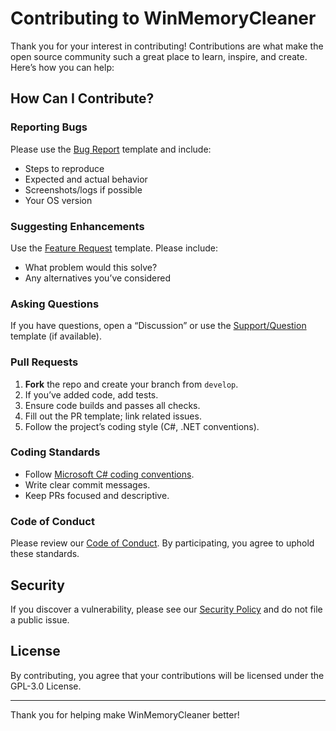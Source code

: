 # Contributing to WinMemoryCleaner

Thank you for your interest in contributing! Contributions are what make the open source community such a great place to learn, inspire, and create. Here’s how you can help:

## How Can I Contribute?

### Reporting Bugs

Please use the [Bug Report](../../issues/new?template=bug_report.yml) template and include:
- Steps to reproduce
- Expected and actual behavior
- Screenshots/logs if possible
- Your OS version

### Suggesting Enhancements

Use the [Feature Request](../../issues/new?template=feature_request.yml) template. Please include:
- What problem would this solve?
- Any alternatives you’ve considered

### Asking Questions

If you have questions, open a “Discussion” or use the [Support/Question](../../issues/new?template=support.yml) template (if available).

### Pull Requests

1. **Fork** the repo and create your branch from `develop`.
2. If you’ve added code, add tests.
3. Ensure code builds and passes all checks.
4. Fill out the PR template; link related issues.
5. Follow the project’s coding style (C#, .NET conventions).

### Coding Standards

- Follow [Microsoft C# coding conventions](https://learn.microsoft.com/en-us/dotnet/csharp/fundamentals/coding-style/coding-conventions).
- Write clear commit messages.
- Keep PRs focused and descriptive.

### Code of Conduct

Please review our [Code of Conduct](CODE_OF_CONDUCT.md). By participating, you agree to uphold these standards.

## Security

If you discover a vulnerability, please see our [Security Policy](SECURITY.md) and do not file a public issue.

## License

By contributing, you agree that your contributions will be licensed under the GPL-3.0 License.

---

Thank you for helping make WinMemoryCleaner better!
